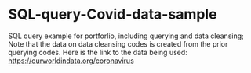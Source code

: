 # SQL-query-Covid-data-sample
SQL query example for portforlio, including querying and data cleansing; Note that the data on data cleansing codes is created from the prior querying codes.
Here is the link to the data  being used:
https://ourworldindata.org/coronavirus
